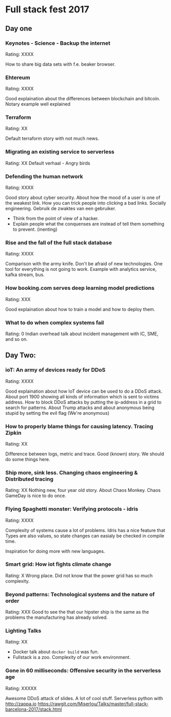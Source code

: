 # Full stack fest 2017

## Day one

### Keynotes - Science - Backup the internet
Rating: XXXX

How to share big data sets with f.e. beaker browser.

### Ehtereum
Rating: XXXX

Good explaination about the differences between blockchain and bitcoin.
Notary example well explained

### Terraform
Rating: XX

Default terraform story with not much news.

### Migrating an existing service to serverless
Rating: XX
Default verhaal - Angry birds

### Defending the human network
Rating: XXXX

Good story about cyber security. About how the mood of a user is one of the weakest link.
How you can trick people into clicking a bad links. Socially engineering.
Gebruik de zwaktes van een gebruiker.

- Think from the point of view of a hacker.
- Explain people what the conquenses are instead of tell them something to prevent. (inenting)


### Rise and the fall of the full stack database
Rating: XXXX

Comparison with the army knife. Don't be afraid of new technologies.
One tool for everything is not going to work.
Example with analytics service, kafka stream, bus.

### How booking.com serves deep learning model predictions
Rating: XXX

Good explaination about how to train a model and how to deploy them.

### What to do when complex systems fail
Rating: 0 
Indian overhead talk about incident management with IC, SME, and so on.

## Day Two:

### ioT: An army of devices ready for DDoS
Rating: XXXX

Good explaination about how IoT device can be used to do a DDoS attack. About port 1900 showing all kinds of information which is sent to victims address. How to block DDoS attacks by putting the ip-address in a grid to search for patterns. About Trump attacks and about anonymous being stupid by setting the evil flag (We're anonymous)

### How to properly blame things for causing latency. Tracing Zipkin
Rating: XX

Difference between logs, metric and trace. Good (known) story. We should do some things here.

### Ship more, sink less. Changing chaos engineering & Distributed tracing
Rating: XX
Nothing new, four year old story. About Chaos Monkey. Chaos GameDay is nice to do once.

### Flying Spaghetti monster: Verifying protocols - idris
Rating: XXXX

Complexity of systems cause a lot of problems. Idris has a nice feature that Types are also values, so state changes can easialy be checked in compile time.

Inspiration for doing more with new languages.

### Smart grid: How iot fights climate change
Rating: X
Wrong place. Did not know that the power grid has so much complexity.

### Beyond patterns: Technological systems and the nature of order
Rating: XXX
Good to see the that our hipster ship is the same as the problems the manufacturing has already solved.

### Lighting Talks
Rating: XX

- Docker talk about `docker build` was fun.
- Fullstack is a zoo. Complexity of our work environment.

### Gone in 60 milliseconds: Offensive security in the serverless age
Rating: XXXXX

Awesome DDoS attack of slides. A lot of cool stuff. Serverless python with http://zappa.io
https://rawgit.com/Miserlou/Talks/master/full-stack-barcelona-2017/stack.html


